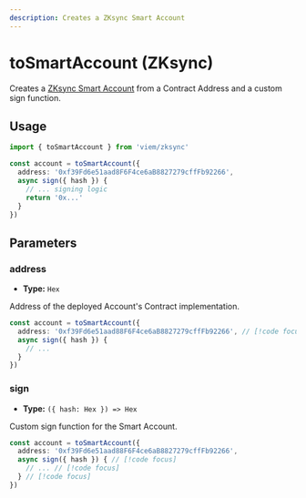 ```yaml
---
description: Creates a ZKsync Smart Account
---
```


# toSmartAccount (ZKsync)

Creates a [ZKsync Smart Account](https://docs.zksync.io/build/developer-reference/account-abstraction/building-smart-accounts) from a Contract Address and a custom sign function.

## Usage

```ts twoslash
import { toSmartAccount } from 'viem/zksync'

const account = toSmartAccount({
  address: '0xf39Fd6e51aad8F6F4ce6aB8827279cffFb92266', 
  async sign({ hash }) {
    // ... signing logic
    return '0x...'
  }
})
```

## Parameters

### address

- **Type:** `Hex`

Address of the deployed Account's Contract implementation.

```ts
const account = toSmartAccount({
  address: '0xf39Fd6e51aad88F6F4ce6aB8827279cffFb92266', // [!code focus]
  async sign({ hash }) {
    // ...
  }
})
```

### sign

- **Type:** `({ hash: Hex }) => Hex`

Custom sign function for the Smart Account.

```ts
const account = toSmartAccount({
  address: '0xf39Fd6e51aad88F6F4ce6aB8827279cffFb92266', 
  async sign({ hash }) { // [!code focus]
    // ... // [!code focus]
  } // [!code focus]
})
```